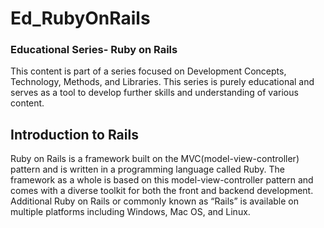 # Ed_RubyOnRails

### Educational Series- Ruby on Rails

This content is part of a series focused on Development Concepts, Technology, Methods, and Libraries. This series is purely educational and serves as a tool to develop further skills and understanding of various content.

## Introduction to Rails

Ruby on Rails is a framework built on the MVC(model-view-controller) pattern and is written in a programming language called Ruby. The framework as a whole is based on this model-view-controller pattern and comes with a diverse toolkit for both the front and backend development. Additional Ruby on Rails or commonly known as “Rails” is available on multiple platforms including Windows, Mac OS, and Linux.
